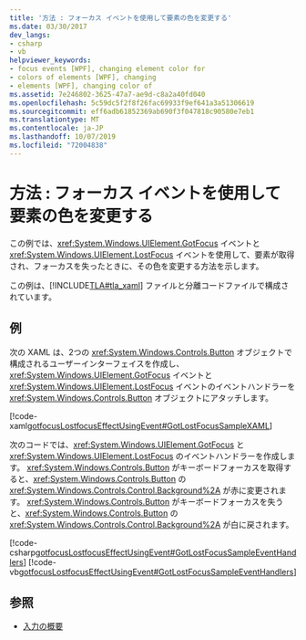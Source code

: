 ```yaml
---
title: '方法 : フォーカス イベントを使用して要素の色を変更する'
ms.date: 03/30/2017
dev_langs:
- csharp
- vb
helpviewer_keywords:
- focus events [WPF], changing element color for
- colors of elements [WPF], changing
- elements [WPF], changing color of
ms.assetid: 7e246802-3625-47a7-ae9d-c8a2a40fd040
ms.openlocfilehash: 5c59dc5f2f8f26fac69933f9ef641a3a51306619
ms.sourcegitcommit: eff6adb61852369ab690f3f047818c90580e7eb1
ms.translationtype: MT
ms.contentlocale: ja-JP
ms.lasthandoff: 10/07/2019
ms.locfileid: "72004838"
---
```

# <a name="how-to-change-the-color-of-an-element-using-focus-events"></a>方法 : フォーカス イベントを使用して要素の色を変更する
この例では、<xref:System.Windows.UIElement.GotFocus> イベントと <xref:System.Windows.UIElement.LostFocus> イベントを使用して、要素が取得され、フォーカスを失ったときに、その色を変更する方法を示します。  
  
 この例は、[!INCLUDE[TLA#tla_xaml](../../../../includes/tlasharptla-xaml-md.md)] ファイルと分離コードファイルで構成されています。  
  
## <a name="example"></a>例  
 次の XAML は、2つの <xref:System.Windows.Controls.Button> オブジェクトで構成されるユーザーインターフェイスを作成し、<xref:System.Windows.UIElement.GotFocus> イベントと <xref:System.Windows.UIElement.LostFocus> イベントのイベントハンドラーを <xref:System.Windows.Controls.Button> オブジェクトにアタッチします。  
  
 [!code-xaml[gotfocusLostfocusEffectUsingEvent#GotLostFocusSampleXAML](~/samples/snippets/csharp/VS_Snippets_Wpf/gotfocusLostfocusEffectUsingEvent/CSharp/Window1.xaml#gotlostfocussamplexaml)]  
  
 次のコードでは、<xref:System.Windows.UIElement.GotFocus> と <xref:System.Windows.UIElement.LostFocus> のイベントハンドラーを作成します。  <xref:System.Windows.Controls.Button> がキーボードフォーカスを取得すると、<xref:System.Windows.Controls.Button> の <xref:System.Windows.Controls.Control.Background%2A> が赤に変更されます。  <xref:System.Windows.Controls.Button> がキーボードフォーカスを失うと、<xref:System.Windows.Controls.Button> の <xref:System.Windows.Controls.Control.Background%2A> が白に戻されます。  
  
 [!code-csharp[gotfocusLostfocusEffectUsingEvent#GotLostFocusSampleEventHandlers](~/samples/snippets/csharp/VS_Snippets_Wpf/gotfocusLostfocusEffectUsingEvent/CSharp/Window1.xaml.cs#gotlostfocussampleeventhandlers)]
 [!code-vb[gotfocusLostfocusEffectUsingEvent#GotLostFocusSampleEventHandlers](~/samples/snippets/visualbasic/VS_Snippets_Wpf/gotfocusLostfocusEffectUsingEvent/VisualBasic/Window1.xaml.vb#gotlostfocussampleeventhandlers)]  
  
## <a name="see-also"></a>参照

- [入力の概要](input-overview.md)
